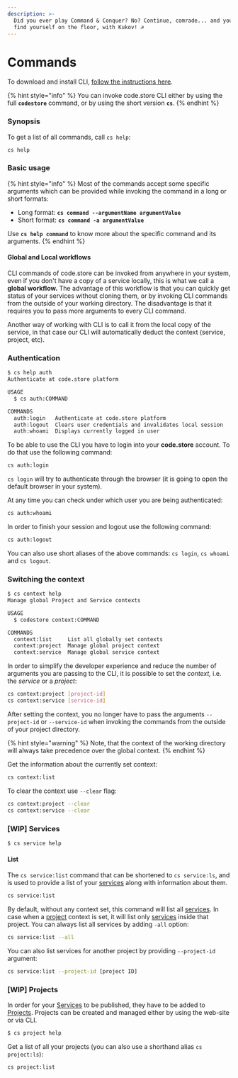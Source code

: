 ```yaml
---
description: >-
  Did you ever play Command & Conquer? No? Continue, comrade... and you will
  find yourself on the floor, with Kukov! ☭
---
```


# Commands

To download and install CLI, [follow the instructions here](code-store-cli.md).

{% hint style="info" %}
You can invoke code.store CLI either by using the full **`codestore`** command, or by using the short version **`cs`**.
{% endhint %}

### Synopsis

To get a list of all commands, call `cs help`:

```bash
cs help
```

### Basic usage

{% hint style="info" %}
Most of the commands accept some specific arguments which can be provided while invoking the command in a long or short formats:

* Long format: **`cs command --argumentName argumentValue`**
* Short format: **`cs command -a argumentValue`**

Use **`cs help command`** to know more about the specific command and its arguments.
{% endhint %}

#### Global and Local workflows

CLI commands of code.store can be invoked from anywhere in your system, even if you don't have a copy of a service locally, this is what we call a **global workflow.** The advantage of this workflow is that you can quickly get status of your services without cloning them, or by invoking CLI commands from the outside of your working directory. The disadvantage is that it requires you to pass more arguments to every CLI command.

Another way of working with CLI is to call it from the local copy of the service, in that case our CLI will automatically deduct the context \(service, project, etc\).

### Authentication

```bash
$ cs help auth
Authenticate at code.store platform

USAGE
  $ cs auth:COMMAND

COMMANDS
  auth:login   Authenticate at code.store platform
  auth:logout  Clears user credentials and invalidates local session
  auth:whoami  Displays currently logged in user
```

To be able to use the CLI you have to login into your **code.store** account. To do that use the following command:

```bash
cs auth:login
```

`cs login` will try to authenticate through the browser \(it is going to open the default browser in your system\).

At any time you can check under which user you are being authenticated:

```bash
cs auth:whoami
```

In order to finish your session and logout use the following command:

```bash
cs auth:logout
```

You can also use short aliases of the above commands: `cs login`, `cs whoami` and `cs logout`.

### Switching the context

```bash
$ cs context help                                                                                                                                            537ms  Wed Mar 11 18:12:23 2020
Manage global Project and Service contexts

USAGE
  $ codestore context:COMMAND

COMMANDS
  context:list     List all globally set contexts
  context:project  Manage global project context
  context:service  Manage global service context
```

In order to simplify the developer experience and reduce the number of arguments you are passing to the CLI, it is possible to set the _context,_ i.e. the _service_ or a _project_:

```bash
cs context:project [project-id]
cs context:service [service-id]
```

After setting the context, you no longer have to pass the arguments `--project-id` or `--service-id` when invoking the commands from the outside of your project directory.

{% hint style="warning" %}
Note, that the context of the working directory will always take precedence over the global context.
{% endhint %}

Get the information about the currently set context:

```bash
cs context:list
```

To clear the context use `--clear` flag:

```bash
cs context:project --clear
cs context:service --clear
```

### \[WIP\] Services

```bash
$ cs service help
```

#### List

The `cs service:list` command that can be shortened to `cs service:ls`, and is used to provide a list of your [services](../getting-started/core-concepts.md#service) along with information about them.

```bash
cs service:list
```

By default, without any context set, this command will list all [services](../getting-started/core-concepts.md#service). In case when a [project](../getting-started/core-concepts.md#project) context is set, it will list only [services](../getting-started/core-concepts.md#service-instance) inside that project. You can always list all services by adding `-all` option:

```bash
cs service:list --all
```

You can also list services for another project by providing `--project-id` argument:

```bash
cs service:list --project-id [project ID]
```

### \[WIP\] Projects

In order for your [Services](../getting-started/core-concepts.md#service) to be published, they have to be added to [Projects](../getting-started/core-concepts.md#project). Projects can be created and managed either by using the web-site or via CLI.

```bash
$ cs project help
```

Get a list of all your projects \(you can also use a shorthand alias `cs project:ls`\):

```bash
cs project:list
```



